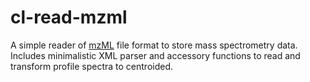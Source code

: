 # cl-read-mzml
A simple reader of [mzML](https://www.psidev.info/mzML) file format to store mass spectrometry data. Includes minimalistic XML parser and accessory functions to read and transform profile spectra to centroided.